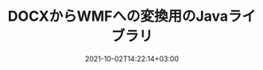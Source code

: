 ---
############################# Static ############################
layout: "autogen-gist"
date: 2021-10-02T14:22:14+03:00
draft: false
path: "ja/total/java/conversion/docx-to-wmf/"
other_out_formats: "PDF DOC DOCX DOCM DOT DOTX DOTM TXT RTF HTML MHTML HTM MHT XLS XLSX XLSM XLSB XLT XLTX XLTM XLAM CSV TSV FODS DIF SXC PPT PPTX PPS PPSX PPSM POT POTX PPTM POTM ODT OTT ODS ODP OTP TIFF JPEG JPG PNG GIF BMP ICO WMF EMF DCM WEBP JP2 EMZ WMZ SVG SVGZ TGA XPS TEX MD PSD PSB EPUB WEB EXCEL IMAGE FODP DICOM"
ad_headline: "JavaDOCXからWMFへの変換"
ad_description: "DOCXからWMFへのJava用ドキュメント変換API| 100以上のファイル形式がサポートされています"

############################# Head ############################
head_title: "JavaでDOCXをWMFに変換する| JavaWord変換ライブラリ"
head_description: "Javaワードプロセッシングドキュメント変換API。 NetBeans、IntelliJ IDEA、およびEclipse開発環境を使用して、JavaアプリケーションでDOCXをWMFおよび100以上の他の画像とファイル形式に変換します。"

############################# Header ############################
title: "DOCXからWMFへの変換用のJavaライブラリ"
description: "柔軟なドキュメント操作オプションを使用して、JavaおよびJ2SEアプリケーションでDOCXをWMFにプログラムで変換し、結果のドキュメントの外観をカスタマイズします。 Word文書変換ライブラリは、Word文書形式をPDF、Excelスプレッドシート、PowerPointプレゼンテーション、Photoshop、HTML、eBook、XML、画像、およびその他の多くの一般的なファイル形式に正確に変換します。複数のドキュメント変換機能の使用–ドキュメント全体を変換するか、自己選択したページ番号またはページ範囲に基づいてソースドキュメントファイルの特定のページを選択し、外部ソフトウェアを使用せずにサポートされているドキュメント形式に簡単に変換します。"

############################# SubMenu ############################
submenu:
    enable: false

############################# Content ############################
content:
    enable: true
    block:
    - title_left: "JavaでDOCXをWMFに変換する方法"
      content_left: |
          3つの簡単な手順を使用して、JavaでDOCXからWMFファイルへの変換を実行します。変換されたMHTMLドキュメントをそのまま表示するか、外部ソフトウェアを使用せずにレンダリングしてHTMLとして表示します。

          -   **Converter**クラスの新しいインスタンスを作成し、DOCXファイルをロードします
          -   WMFドキュメントタイプに**ConvertOptions**を設定します
          -   WMFに変換するには、**Converter**クラスインスタンスの**Convert**メソッドを呼び出します
          -   HTMLビューアのオプションを設定する
          -   変換されたWMFをHTMLとして表示する**Viewer**オブジェクトを作成します
          
      title_right: "ダウンロードとインストール手順"
      content_right: |
          Wordファイル形式をさまざまな画像やドキュメントタイプに変換するには、`GroupDocs.Conversion`および`GroupDocs.Viewer`名前空間が必要です。これには、PDF、Microsoft Office（Word、Excel、PowerPoint、Project、Outlook）、OpenDocument、HTML、およびCAD図が含まれます。 Conholdate.Totalが提供する他の [Officeドキュメント用のJava API](https://products.conholdate.com/total/java/)を調べてください。
          
          [ダウンロード](https://downloads.conholdate.com/total/java)からそれぞれのアセンブリファイルを取得するか、[Maven](https://repository.conholdate.com/webapp/#/artifacts/browse/tree/General/repo)からパッケージ全体をフェッチして、ワークスペースに直接`Conholdate.Total for Java`を追加します。
          
      gisthash: "675fd7fb45acf595fd9f872593eb2899"
      gistfile: "word-to-pdf-conversion.java"

    - title_left: "Wordに透かしを追加してPDFに変換"
      content_left: |
          元のソースファイルとまったく同じように、JavaでWord文書をPDFに正確に変換し、変換された文書ページにテキストまたは画像の透かしを適用します。

          -   **Converter**クラスの新しいインスタンスを作成して、WordDOCXドキュメントを変換します
          -   適切な**ConvertOptions**クラス（PdfConvertOptions、WordProcessingConvertOptions、SpreadsheetConvertOptions）をインスタンス化します
          -   **WatermarkOptions**クラスの新しいインスタンスを作成します
          -   透かしのプロパティ（色、幅、高さ、テキスト、画像など）を指定します
          -   **ConvertOptions**インスタンスの**Watermark**プロパティを設定します
          -   WordからPDFへの変換のために**Converter**クラスインスタンスの**Convert**メソッドを呼び出します
          
      title_right: "離れた場所にあるドキュメントの読み込みと変換"
      content_right: |
          Conholdate.Total for Javaの使用–開発者は、Amazon S3、Microsoft Azure Blob、FTP、ローカルディスク、ストリーム、単純なURLなどのさまざまなリモートロケーションおよびクラウドドキュメントストレージリソースからドキュメントをロードおよび変換できます。リモートに配置されたドキュメントストリームを取得するメソッドを指定し、それをコンストラクターとしてConverterクラスに渡すだけです。
          
          Conholdate.Total for Java APIは、Windows J2SE、Linux（Ubuntu、OpenSUSE、CentOSなど）、macOS、およびEclipse、IntelliJ NetBeans、IntelliJ IDEA、またはVisualStudioCode開発環境に基づくあらゆるタイプのJavaアプリケーションなどのさまざまなオペレーティングシステムでサポートされます。
          
      gisthash: "6999e55b491eea2906d7fefe2e636e33"
      gistfile: "add-watermark-to-word-and-convert-to-pdf.java"
          
    - title_left: "パスワードで保護されたWordからPDFへの変換"
      content_left: |
          パスワードで保護されたワードプロセッシングドキュメントをJavaベースのアプリケーション内で正確にロードしてPDFに変換します。必要なのは、ほんの数行のコードだけです。開発者は、Microsoft Wordをインストールしなくても、Word（DOCまたはDOCX）ドキュメントをWeb（HTML、MHTML）、画像（JPG、PNG TIFF、BMP）、Markdownなどの他の形式に変換することもできます。

          -   **Converter**クラスの新しいインスタンスを作成し、ソースドキュメントパスを渡します
          -   適切な**ConvertOptions**クラスをインスタンス化します。 （PdfConvertOptions、WordProcessingConvertOptions、SpreadsheetConvertOptionsなど）
          -   **Converter**クラスインスタンスの**convert**メソッドを呼び出し、変換されたドキュメントのファイル名を渡します
        
      title_right: "ソースドキュメント情報の抽出"
      content_right: |
          ドキュメント情報抽出機能を使用すると、ソースドキュメントファイルに関する基本情報を取得できるだけでなく、貴重なファイル形式固有の情報を抽出することもできます。これには、Microsoft Projectファイルのプロジェクトの開始日と終了日、PDFドキュメントの印刷制限、Outlookデータファイルに含まれるフォルダーのリスト、およびCADドキュメントのレイヤーとレイアウトに関する情報が含まれます。

          ドキュメント変換のためのConholdate.TotalJavaAPIのもう1つの便利な機能は、バイトストリームの形式で配信されるソースドキュメントの不明なファイル形式拡張子の自動検出です。
          
      gisthash: "35e23082b8fa43502d6784c38947eef1"
      gistfile: "password-protected-word-document-to-pdf-conversion.java"

    - title_left: "Javaで特定の単語ページをPDFに変換する"
      content_left: |
          Javaドキュメント変換APIを使用すると、ソースドキュメントから選択したページを選択し、サポートされているドキュメント形式に正確に変換できます。以下のコード例は、Word文書の1ページ目と4ページ目を結果のPDFファイルに変換する方法を示しています。

          -   **Converter**クラスの新しいインスタンスを作成し、入力（Word）ドキュメントを読み込みます
          -   適切な**ConvertOptions**クラスをインスタンス化します。 （PdfConvertOptions、WordProcessingConvertOptions、SpreadsheetConvertOptionsなど）
          -   **ConvertOptions**インスタンスの**setPages**プロパティを設定し、変換する特定のページ番号を指定します
          -   **Converter**クラスインスタンスの**convert**メソッドを呼び出し、変換されたドキュメントのファイル名（PDF）を渡します
        
      title_right: "変換されたドキュメントの結果をキャッシュする"
      content_right: |
          場合によっては、変換されたドキュメントサイズが大きくなり、変換に時間がかかることがあります。ドキュメント変換ライブラリは、このような状況を効率的に管理し、反復的な変換プロセスを高速化するためのキャッシュ機能を提供します。必要に応じて、ICacheインターフェイスが拡張ポイントを使用してカスタムキャッシュ実装と連携し、キャッシュ変換を制御できるようにします。

          変換結果はデフォルトでローカルドライブに保存されますが、Amazon S3、Dropbox、Googleドライブ、Windows Azure、Reddisなどの適切なインターフェイスを実装することで、あらゆるタイプのキャッシュストレージをサポートできます。
          
      gisthash: "98e5756c4d2150212f5abd2eb2067059"
      gistfile: "convert-specific-word-document-pages-to-pdf.java"
############################# About Formats ############################
about_formats:
    enable: false
############################# More Formats ############################
more_formats:
    enable: true
    auto: false
    other_out_formats: PDF DOC DOCX DOCM DOT DOTX DOTM TXT RTF HTML MHTML HTM MHT XLS XLSX XLSM XLSB XLT XLTX XLTM XLAM CSV TSV FODS DIF SXC PPT PPTX PPS PPSX PPSM POT POTX PPTM POTM ODT OTT ODS ODP OTP TIFF JPEG JPG PNG GIF BMP ICO WMF EMF DCM WEBP JP2 EMZ WMZ SVG SVGZ TGA XPS TEX MD PSD PSB EPUB WEB EXCEL IMAGE FODP DICOM
############################# Back to top ###############################
back_to_top:
  enable: true
---